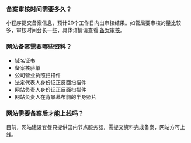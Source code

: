 
### 备案审核时间需要多久？ 
小程序提交备案信息，预计20个工作日内出审核结果。如管局要审核的量比较多，审核时间会长一些，具体详情请查看 [备案审核](https://cloud.tencent.com/document/product/243/19650)。

### 网站备案需要哪些资料？
- 域名证书
- 备案核验单
- 公司营业执照扫描件
- 法定代表人身份证正反面扫描件
- 网站负责人身份证正反面扫描件
- 网站负责人在背景幕布前的半身照片

### 网站需要备案后才能上线吗？
目前，网站建设套餐只提供国内节点服务器，需提交资料完成备案，网站方可上线。
